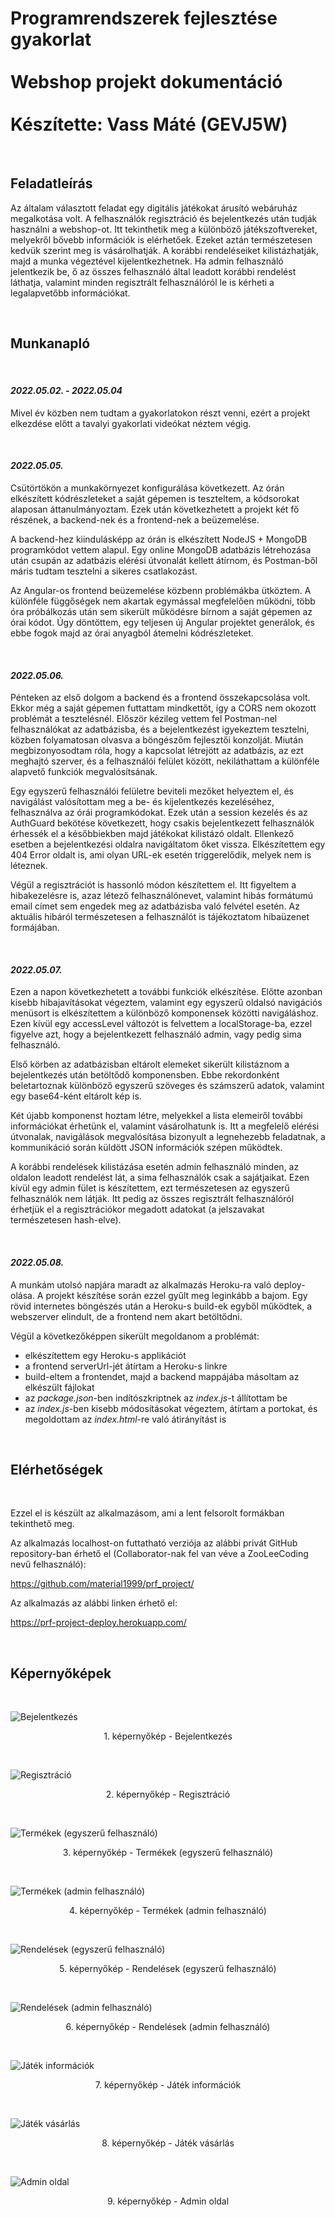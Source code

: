 # Programrendszerek fejlesztése gyakorlat <br><br> Webshop projekt dokumentáció <br><br> Készítette: Vass Máté (GEVJ5W)

<br/>

## Feladatleírás
Az általam választott feladat egy digitális játékokat árusító webáruház megalkotása volt. A felhasználók regisztráció és bejelentkezés után tudják használni a webshop-ot. Itt tekinthetik meg a különböző játékszoftvereket, melyekről bővebb információk is elérhetőek. Ezeket aztán természetesen kedvük szerint meg is vásárolhatják. A korábbi rendeléseiket kilistázhatják, majd a munka végeztével kijelentkezhetnek. Ha admin felhasználó jelentkezik be, ő az összes felhasználó által leadott korábbi rendelést láthatja, valamint minden regisztrált felhasználóról le is kérheti a legalapvetőbb információkat.

<br/>

## Munkanapló

<br/>

#### *2022.05.02. - 2022.05.04*
Mivel év közben nem tudtam a gyakorlatokon részt venni, ezért a projekt elkezdése előtt a tavalyi gyakorlati videókat néztem végig.

<br/>

#### *2022.05.05.*
Csütörtökön a munkakörnyezet konfigurálása következett. Az órán elkészített kódrészleteket a saját gépemen is teszteltem, a kódsorokat alaposan áttanulmányoztam. Ezek után következhetett a projekt két fő részének, a backend-nek és a frontend-nek a beüzemelése.

A backend-hez kiindulásképp az órán is elkészített NodeJS + MongoDB programkódot vettem alapul. Egy online MongoDB adatbázis létrehozása után csupán az adatbázis elérési útvonalát kellett átírnom, és Postman-ből máris tudtam tesztelni a sikeres csatlakozást.

Az Angular-os frontend beüzemelése közbenn problémákba ütköztem. A különféle függőségek nem akartak egymással megfelelően működni, több óra próbálkozás után sem sikerült működésre bírnom a saját gépemen az órai kódot. Úgy döntöttem, egy teljesen új Angular projektet generálok, és ebbe fogok majd az órai anyagból átemelni kódrészleteket.

<br/>

#### *2022.05.06.*
Pénteken az első dolgom a backend és a frontend összekapcsolása volt. Ekkor még a saját gépemen futtattam mindkettőt, így a CORS nem okozott problémát a tesztelésnél. Először kézileg vettem fel Postman-nel felhasználókat az adatbázisba, és a bejelentkezést igyekeztem tesztelni, közben folyamatosan olvasva a böngészőm fejlesztői konzolját. Miután megbizonyosodtam róla, hogy a kapcsolat létrejött az adatbázis, az ezt meghajtó szerver, és a felhasználói felület között, nekiláthattam a különféle alapvető funkciók megvalósítsának.

Egy egyszerű felhasználói felületre beviteli mezőket helyeztem el, és navigálást valósítottam meg a be- és kijelentkezés kezeléséhez, felhasználva az órái programkódokat. Ezek után a session kezelés és az AuthGuard bekötése következett, hogy csakis bejelentkezett felhasználók érhessék el a későbbiekben majd játékokat kilistázó oldalt. Ellenkező esetben a bejelentkezési oldalra navigáltatom őket vissza. Elkészítettem egy 404 Error oldalt is, ami olyan URL-ek esetén triggerelődik, melyek nem is léteznek.

Végül a regisztrációt is hassonló módon készítettem el. Itt figyeltem a hibakezelésre is, azaz létező felhasználónevet, valamint hibás formátumú email címet sem engedek meg az adatbázisba való felvétel esetén. Az aktuális hibáról természetesen a felhasználót is tájékoztatom hibaüzenet formájában.

<br/>

#### *2022.05.07.*
Ezen a napon következhetett a további funkciók elkészítése. Előtte azonban kisebb hibajavításokat végeztem, valamint egy egyszerű oldalsó navigációs menüsort is elkészítettem a különböző komponensek közötti navigáláshoz. Ezen kívül egy accessLevel változót is felvettem a localStorage-ba, ezzel figyelve azt, hogy a bejelentkezett felhasználó admin, vagy pedig sima felhasználó.

Első körben az adatbázisban eltárolt elemeket sikerült kilistáznom a bejelentkezés után betöltődő komponensben. Ebbe rekordonként beletartoznak különböző egyszerű szöveges és számszerű adatok, valamint egy base64-ként eltárolt kép is.

Két újabb komponenst hoztam létre, melyekkel a lista elemeiről további információkat érhetünk el, valamint vásárolhatunk is. Itt a megfelelő elérési útvonalak, navigálások megvalósítása bizonyult a legnehezebb feladatnak, a kommunikáció során küldött JSON információk szépen működtek.

A korábbi rendelések kilistázása esetén admin felhasználó minden, az oldalon leadott rendelést lát, a sima felhasználók csak a sajátjaikat. Ezen kívül egy admin fület is készítettem, ezt természetesen az egyszerű felhasználók nem látják. Itt pedig az összes regisztrált felhasználóról érhetjük el a regisztrációkor megadott adatokat (a jelszavakat természetesen hash-elve).

<br/>

<div style="page-break-after: always;"></div>

#### *2022.05.08.*
A munkám utolsó napjára maradt az alkalmazás Heroku-ra való deploy-olása. A projekt készítése során ezzel gyűlt meg leginkább a bajom. Egy rövid internetes böngészés után a Heroku-s build-ek egyből működtek, a webszerver elindult, de a frontend nem akart betöltődni.

Végül a következőképpen sikerült megoldanom a problémát:
- elkészítettem egy Heroku-s applikációt
- a frontend serverUrl-jét átírtam a Heroku-s linkre
- build-eltem a frontendet, majd a backend mappájába másoltam az elkészült fájlokat
- az *package.json*-ben indítószkriptnek az *index.js*-t állítottam be
- az *index.js*-ben kisebb módosításokat végeztem, átírtam a portokat, és megoldottam az *index.html*-re való átirányítást is

<br/>

## Elérhetőségek

<br/>

Ezzel el is készült az alkalmazásom, ami a lent felsorolt formákban tekinthető meg.

Az alkalmazás localhost-on futtatható verziója az alábbi privát GitHub repository-ban érhető el (Collaborator-nak fel van véve a ZooLeeCoding nevű felhasználó):

https://github.com/material1999/prf_project/

Az alkalmazás az alábbi linken érhető el:

https://prf-project-deploy.herokuapp.com/

<br/>

<div style="page-break-after: always;"></div>

## Képernyőképek

<br/>

![Bejelentkezés](./screenshots/login.png)
<p align = "center">
1. képernyőkép - Bejelentkezés
</p>

<br/>

![Regisztráció](./screenshots/registration.png)
<p align = "center">
2. képernyőkép - Regisztráció
</p>

<br/>

![Termékek (egyszerű felhasználó)](./screenshots/products_asd.png)
<p align = "center">
3. képernyőkép - Termékek (egyszerű felhasználó)
</p>

<br/>

![Termékek (admin felhasználó)](./screenshots/products_admin.png)
<p align = "center">
4. képernyőkép - Termékek (admin felhasználó)
</p>

<br/>

![Rendelések (egyszerű felhasználó)](./screenshots/orders_asd.png)
<p align = "center">
5. képernyőkép - Rendelések (egyszerű felhasználó)
</p>

<br/>

![Rendelések (admin felhasználó)](./screenshots/orders_admin.png)
<p align = "center">
6. képernyőkép - Rendelések (admin felhasználó)
</p>

<br/>

![Játék információk](./screenshots/info.png)
<p align = "center">
7. képernyőkép - Játék információk
</p>

<br/>

![Játék vásárlás](./screenshots/buy.png)
<p align = "center">
8. képernyőkép - Játék vásárlás
</p>

<br/>

![Admin oldal](./screenshots/admin.png)
<p align = "center">
9. képernyőkép - Admin oldal
</p>